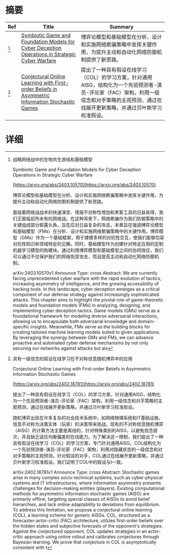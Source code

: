 # 摘要

| Ref | Title | Summary |
| --- | --- | --- |
| [^1] | [Symbiotic Game and Foundation Models for Cyber Deception Operations in Strategic Cyber Warfare](https://arxiv.org/abs/2403.10570) | 博弈论模型和基础模型在分析、设计和实施网络欺骗策略中发挥关键作用，为提升主动和自动化网络防御机制提供了新思路。 |
| [^2] | [Conjectural Online Learning with First-order Beliefs in Asymmetric Information Stochastic Games](https://arxiv.org/abs/2402.18781) | 提出了一种具有假设在线学习（COL）的学习方案，针对通用AISG，结构化为一个先验预测者-演员-评论家（FAC）架构，利用一级信念和对手策略的主观预测，通过在线展开更新策略，并通过贝叶斯学习校准假设。 |

# 详细

[^1]: 战略网络战中的生物共生游戏和基础模型

    Symbiotic Game and Foundation Models for Cyber Deception Operations in Strategic Cyber Warfare

    [https://arxiv.org/abs/2403.10570](https://arxiv.org/abs/2403.10570)

    博弈论模型和基础模型在分析、设计和实施网络欺骗策略中发挥关键作用，为提升主动和自动化网络防御机制提供了新思路。

    

    面临着网络战战术的快速演变、情报不对称性增加和黑客工具的日益易得，我们正面临前所未有的网络战。在这种背景下，网络欺骗作为我们防御策略中的关键组成部分崭露头角，旨在应对日益复杂的攻击。本章旨在强调博弈论模型和基础模型（FMs）在分析、设计和实施网络欺骗策略中的关键作用。博弈模型（GMs）作为一个基础框架，用于建模多样的对抗性交互，使我们能够包容对抗性知识和领域特定的见解。同时，基础模型作为创建针对特定应用的定制机器学习模型的构建块。通过利用博弈模型和基础模型之间的协同效应，我们可以通过不仅保护我们的网络免受攻击，而且提高主动和自动化网络防御机制。

    arXiv:2403.10570v1 Announce Type: cross  Abstract: We are currently facing unprecedented cyber warfare with the rapid evolution of tactics, increasing asymmetry of intelligence, and the growing accessibility of hacking tools. In this landscape, cyber deception emerges as a critical component of our defense strategy against increasingly sophisticated attacks. This chapter aims to highlight the pivotal role of game-theoretic models and foundation models (FMs) in analyzing, designing, and implementing cyber deception tactics. Game models (GMs) serve as a foundational framework for modeling diverse adversarial interactions, allowing us to encapsulate both adversarial knowledge and domain-specific insights. Meanwhile, FMs serve as the building blocks for creating tailored machine learning models suited to given applications. By leveraging the synergy between GMs and FMs, we can advance proactive and automated cyber defense mechanisms by not only securing our networks against attacks but als
    
[^2]: 具有一级信念的假设在线学习在不对称信息随机博弈中的应用

    Conjectural Online Learning with First-order Beliefs in Asymmetric Information Stochastic Games

    [https://arxiv.org/abs/2402.18781](https://arxiv.org/abs/2402.18781)

    提出了一种具有假设在线学习（COL）的学习方案，针对通用AISG，结构化为一个先验预测者-演员-评论家（FAC）架构，利用一级信念和对手策略的主观预测，通过在线展开更新策略，并通过贝叶斯学习校准假设。

    

    随机博弈出现在许多复杂的社会技术系统中，如网络物理系统和IT基础设施，信息不对称为决策实体（玩家）的决策带来挑战。现有的不对称信息随机博弈（AISG）的计算方法主要是离线的，针对特殊类别的AISG，以避免信念层次，并且缺乏适应均衡偏差的在线能力。为了解决这一限制，我们提出了一种具有假设在线学习（COL）的学习方案，专门针对通用AISG。COL结构化为一个先验预测者-演员-评论家（FAC）架构，利用对隐藏状态的一级信念和对对手策略的主观预测。针对假设的对手，COL通过在线展开更新策略，并通过贝叶斯学习校准假设。我们证明了COL中的假设与t一致。

    arXiv:2402.18781v1 Announce Type: cross  Abstract: Stochastic games arise in many complex socio-technical systems, such as cyber-physical systems and IT infrastructures, where information asymmetry presents challenges for decision-making entities (players). Existing computational methods for asymmetric information stochastic games (AISG) are primarily offline, targeting special classes of AISGs to avoid belief hierarchies, and lack online adaptability to deviations from equilibrium. To address this limitation, we propose a conjectural online learning (COL), a learning scheme for generic AISGs. COL, structured as a forecaster-actor-critic (FAC) architecture, utilizes first-order beliefs over the hidden states and subjective forecasts of the opponent's strategies. Against the conjectured opponent, COL updates strategies in an actor-critic approach using online rollout and calibrates conjectures through Bayesian learning. We prove that conjecture in COL is asymptotically consistent with t
    

